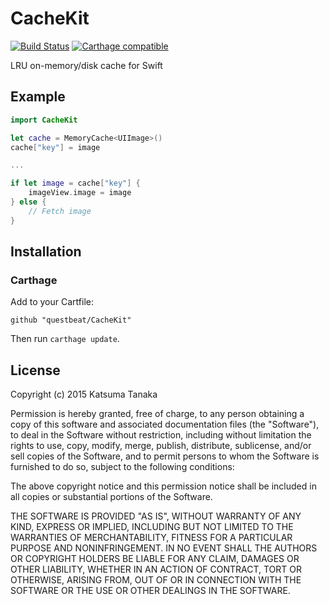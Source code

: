 # CacheKit

[![Build Status](https://travis-ci.org/questbeat/CacheKit.svg)](https://travis-ci.org/questbeat/CacheKit) [![Carthage compatible](https://img.shields.io/badge/Carthage-compatible-4BC51D.svg?style=flat)](https://github.com/Carthage/Carthage)

LRU on-memory/disk cache for Swift


## Example

```swift
import CacheKit

let cache = MemoryCache<UIImage>()
cache["key"] = image

...

if let image = cache["key"] {
    imageView.image = image
} else {
    // Fetch image
}
```


## Installation

### Carthage

Add to your Cartfile:

```
github "questbeat/CacheKit"
```

Then run `carthage update`.


## License

Copyright (c) 2015 Katsuma Tanaka

Permission is hereby granted, free of charge, to any person obtaining a copy of this software and associated documentation files (the "Software"), to deal in the Software without restriction, including without limitation the rights to use, copy, modify, merge, publish, distribute, sublicense, and/or sell copies of the Software, and to permit persons to whom the Software is furnished to do so, subject to the following conditions:

The above copyright notice and this permission notice shall be included in all copies or substantial portions of the Software.

THE SOFTWARE IS PROVIDED "AS IS", WITHOUT WARRANTY OF ANY KIND, EXPRESS OR IMPLIED, INCLUDING BUT NOT LIMITED TO THE WARRANTIES OF MERCHANTABILITY, FITNESS FOR A PARTICULAR PURPOSE AND NONINFRINGEMENT. IN NO EVENT SHALL THE AUTHORS OR COPYRIGHT HOLDERS BE LIABLE FOR ANY CLAIM, DAMAGES OR OTHER LIABILITY, WHETHER IN AN ACTION OF CONTRACT, TORT OR OTHERWISE, ARISING FROM, OUT OF OR IN CONNECTION WITH THE SOFTWARE OR THE USE OR OTHER DEALINGS IN THE SOFTWARE.
